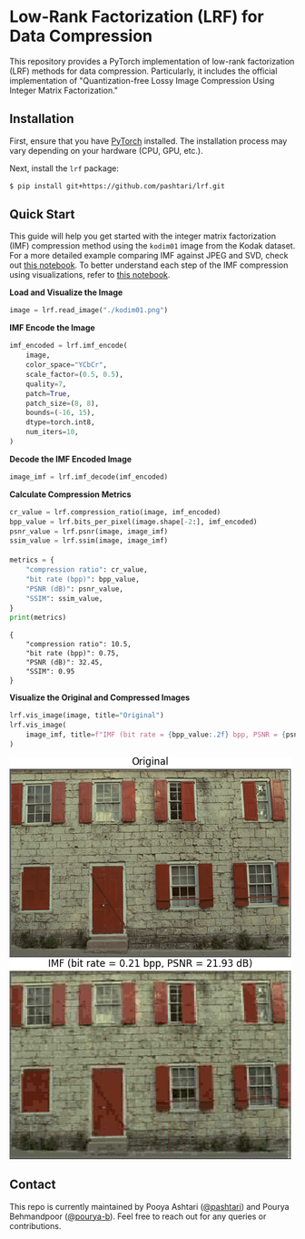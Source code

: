 # Low-Rank Factorization (LRF) for Data Compression

This repository provides a PyTorch implementation of low-rank factorization (LRF) methods for data compression. Particularly, it includes the official implementation of "Quantization-free Lossy Image Compression Using Integer Matrix Factorization."


## Installation

First, ensure that you have [PyTorch](https://pytorch.org/get-started/locally/) installed. The installation process may vary depending on your hardware (CPU, GPU, etc.).

Next, install the `lrf` package:

```bash
$ pip install git+https://github.com/pashtari/lrf.git
```


## Quick Start

This guide will help you get started with the integer matrix factorization (IMF) compression method using the `kodim01` image from the Kodak dataset. For a more detailed example comparing IMF against JPEG and SVD, check out [this notebook](experiments/examples/comparison.ipynb). To better understand each step of the IMF compression using visualizations, refer to [this notebook](experiments/examples/imf_pipeline.ipynb).

**Load and Visualize the Image**
```python
image = lrf.read_image("./kodim01.png")
```

**IMF Encode the Image**
```python
imf_encoded = lrf.imf_encode(
    image,
    color_space="YCbCr",
    scale_factor=(0.5, 0.5),
    quality=7,
    patch=True,
    patch_size=(8, 8),
    bounds=(-16, 15),
    dtype=torch.int8,
    num_iters=10,
)
```

**Decode the IMF Encoded Image**
```python
image_imf = lrf.imf_decode(imf_encoded)
```

**Calculate Compression Metrics**
```python
cr_value = lrf.compression_ratio(image, imf_encoded)
bpp_value = lrf.bits_per_pixel(image.shape[-2:], imf_encoded)
psnr_value = lrf.psnr(image, image_imf)
ssim_value = lrf.ssim(image, image_imf)

metrics = {
    "compression ratio": cr_value,
    "bit rate (bpp)": bpp_value,
    "PSNR (dB)": psnr_value,
    "SSIM": ssim_value,
}
print(metrics)
```

```plaintext
{
    "compression ratio": 10.5,
    "bit rate (bpp)": 0.75,
    "PSNR (dB)": 32.45,
    "SSIM": 0.95
}
```

**Visualize the Original and Compressed Images**
```python
lrf.vis_image(image, title="Original")
lrf.vis_image(
    image_imf, title=f"IMF (bit rate = {bpp_value:.2f} bpp, PSNR = {psnr_value:.2f} dB)"
)
```

![Original Image](kodim01.png) ![IMF Compressed Image](kodim01_imf.png)

## Contact
This repo is currently maintained by Pooya Ashtari ([@pashtari](https://github.com/pashtari)) and Pourya Behmandpoor ([@pourya-b](https://github.com/pourya-b)). Feel free to reach out for any queries or contributions.